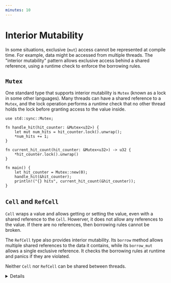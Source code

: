 ```yaml
---
minutes: 10
---
```


# Interior Mutability

In some situations, exclusive (`mut`) access cannot be represented at compile
time. For example, data might be accessed from multiple threads. The "interior
mutability" pattern allows exclusive access behind a shared reference, using a
runtime check to enforce the borrowing rules.

## `Mutex`

One standard type that supports interior mutability is `Mutex` (known as a lock
in some other languages). Many threads can have a shared reference to a `Mutex`,
and the lock operation performs a _runtime_ check that no other thread holds the
lock before granting access to the value inside.

```rust,editable
use std::sync::Mutex;

fn handle_hit(hit_counter: &Mutex<u32>) {
    let mut num_hits = hit_counter.lock().unwrap();
    *num_hits += 1;
}

fn current_hit_count(hit_counter: &Mutex<u32>) -> u32 {
    *hit_counter.lock().unwrap()
}

fn main() {
    let hit_counter = Mutex::new(0);
    handle_hit(&hit_counter);
    println!("{} hits", current_hit_count(&hit_counter));
}
```

## `Cell` and `RefCell`

`Cell` wraps a value and allows getting or setting the value, even with a shared
reference to the `Cell`. Howerver, it does not allow any references to the
value. If there are no references, then borrowing rules cannot be broken.

The `RefCell` type also provides interior mutability. Its `borrow` method allows
multiple shared references to the data it contains, while its `borrow_mut`
allows a single exclusive reference. It checks the borrowing rules at runtime
and panics if they are violated.

Neither `Cell` nor `RefCell` can be shared between threads.

<details>

- While the fundamentals course doesn't cover concurrency, most students will
  have seen a mutex or lock before, and understand that it checks for an
  existing lock at runtime, which is the key to interior mutability.

- The cell types are more unusual, if simpler. `RefCell` is, in effect, a
  `RWMutex` that panics instead of blocking.

</details>
